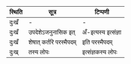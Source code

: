 | स्थिति | सूत्र | टिप्पणी |
| ----- | ------- | ------ |
| दुःखँ | - | - |
| दुःखँ | उपदेशेऽजनुनासिक इत् | अँ-इत्यस्य इत्संज्ञा |
| दुःखँ | शेषात् कर्तरि परस्मैपदम् | इति परस्मैपदम् |
| दुःख् | तस्य लोपः | इत्संज्ञकस्य लोपः |
